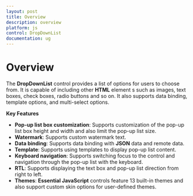 ```yaml
---
layout: post
title: Overview
description: overview 
platform: js
control: DropDownList
documentation: ug
---
```


# Overview 

The **DropDownList** control provides a list of options for users to choose from. It is capable of including other **HTML** element s such as images, text boxes, check boxes, radio buttons and so on. It also supports data binding, template options, and multi-select options.

**Key Features**

* **Pop-up list box customization**: Supports customization of the pop-up list box height and width and also limit the pop-up list size.
* **Watermark**: Supports custom watermark text.
* **Data binding**: Supports data binding with **JSON** data and remote data.
* **Template**: Supports using templates to display pop-up list content.
* **Keyboard navigation**: Supports switching focus to the control and navigation through the pop-up list with the keyboard.
* **RTL**: Supports displaying the text box and pop-up list direction from right to left.
* **Themes**: **Essential JavaScript** controls feature 13 built-in themes and also support custom skin options for user-defined themes.
